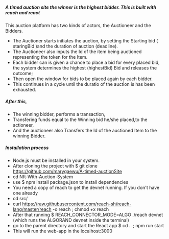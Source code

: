 ##### A timed auction site the winner is the highest bidder. This is built with reach and react

This auction platform has two kinds of actors, the Auctioneer and the Bidders.
*	The Auctioner starts initiates the auction, by setting the Starting bid ( staringBid )and the duration of auction (deadline).
*	The Auctioneer also inputs the Id of the item being auctioned representing the token for the Item.
*	Each bidder can is given a chance to place a bid for every placed bid, the system determines the highest (highestBid) Bid and releases the outcome;
*	Then open the window for bids to be placed again by each bidder.
*	This continues in a cycle until the duratio of the auction is has been exhausted.

##### After this,
*	The winning bidder, performs a transaction,
*	Transfering funds equal to the Winning bid he/she placed,to the actioneer,
*	And the auctioneer also Transfers the Id of the auctioned Item to the winning Bidder.

##### Installation process
*	Node.js must be installed in your system.
*	After cloning the project with $ git clone https://github.com/marygaewu/A-timed-auctionSite
*	cd Nft-With-Auction-System
*	use $ npm install package.json to install dependencies
*	You need a copy of reach to get the devnet running. If you don't have one already
*	cd src/
*	curl https://raw.githubusercontent.com/reach-sh/reach-lang/master/reach -o reach ; chmod +x reach
*	After that running $ REACH_CONNECTOR_MODE=ALGO ./reach devnet (which runs the ALGORAND devnet inside the terminal)
*	go to the parent directory and start the React app $ cd .. ; npm run start
*	This will run the web-app in the localhost:3000


